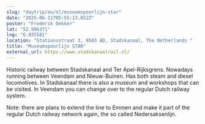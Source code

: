```yaml
---
slug: "daytrip/eu/nl/museumspoorlijn-star"
date: "2025-06-11T05:55:13.852Z"
poster: "Frederik Dekker"
lat: "52.996371"
lng: "6.935581"
location: "Stationsstraat 3, 9503 AD, Stadskanaal, The Netherlands "
title: "Museumspoorlijn STAR"
external_url: https://www.stadskanaalrail.nl/
---
```

Historic railway between Stadskanaal and Ter Apel-Rijksgrens. Nowadays running between Veendam and Nieuw-Buinen. Has both steam and diesel locomotives. In Stadskanaal there is also a museum and workshops that can be visited. In Veendam you can change over to the regular Dutch railway system.

Note: there are plans to extend the line to Emmen and make it part of the regular Dutch railway network again, the so called Nedersaksenlijn.